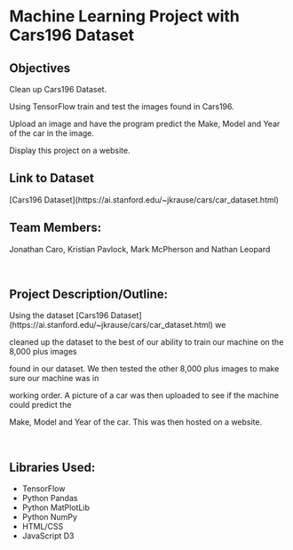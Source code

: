 <H1>Machine Learning Project with Cars196 Dataset</H1>

<H2>Objectives</H2>
<p>Clean up Cars196 Dataset.</p>
<p>Using TensorFlow train and test the images found in Cars196.</p>
<p>Upload an image and have the program predict the Make, Model and Year of the car in the image.</p>
<p>Display this project on a website.</p>

<H2>Link to Dataset</H2>
[Cars196 Dataset](https://ai.stanford.edu/~jkrause/cars/car_dataset.html)

<br>
<H2>Team Members:</H2>
	<p>Jonathan Caro, Kristian Pavlock, Mark McPherson and Nathan Leopard</p>

<br>
<H2>Project Description/Outline:</H2>
  <p>Using the dataset [Cars196 Dataset](https://ai.stanford.edu/~jkrause/cars/car_dataset.html) we </p>
  <p>cleaned up the dataset to the best of our ability to train our machine on the 8,000 plus images</p>
  <p>found in our dataset. We then tested the other 8,000 plus images to make sure our machine was in</p>
  <p>working order. A picture of a car was then uploaded to see if the machine could predict the </p>
  <p>Make, Model and Year of the car. This was then hosted on a website.</p>
	

<br>
<H2>Libraries Used:</H2>
	<ul>
        <li>TensorFlow</li>
        <li>Python Pandas</li>
        <li>Python MatPlotLib</li>
        <li>Python NumPy</li>
        <li>HTML/CSS</li>
        <li>JavaScript D3</li>
      </ul>
</br>

